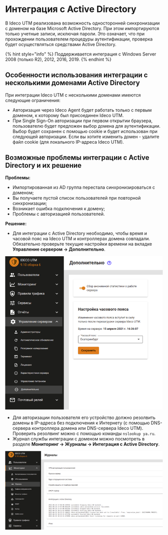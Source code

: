 # Интеграция с Active Directory

В Ideco UTM реализована возможность односторонней синхронизации с доменом на базе Microsoft Active Directory. При этом импортируются только учетные записи, исключая пароли. Это означает, что при прохождении пользователем процедуры аутентификации, проверка будет осуществляться средствами Active Directory.

{% hint style="info" %}
Поддерживается интеграция с Windows Server 2008 \(только R2\), 2012, 2016, 2019. 
{% endhint %}

## Особенности использования интеграции с несколькими доменами Active Directory

При интеграции Ideco UTM с несколькими доменами имеются следующие ограничения:

* Авторизация через Ideco Agent будет работать только с первым доменом, к которому был присоединен Ideco UTM.
* При Single Sign-On авторизации при первом открытии браузера, пользователю будет предложен выбор домена для аутентификации. Выбор будет сохранен с помощью cookie и будет использован при следующей авторизации. Если вы хотите изменить домен - удалите файл cookie \(для локального IP-адреса Ideco UTM\).

## Возможные проблемы интеграции с Active Directory и их решение

**Проблемы:**

* Импортированная из AD группа перестала синхронизироваться с доменом; 
* Вы получаете пустой список пользователей при повторной синхронизации; 
* Возникает ошибка подключения к домену; 
* Проблемы с авторизацией пользователей. 

**Решение:**

* Для интеграции с Active Directory необходимо, чтобы время и часовой пояс на Ideco UTM и контроллерах домена совпадали. Обязательно проверьте текущие настройки времени на вкладке **Управление сервером -&gt; Дополнительно**.

![](../../../.gitbook/assets/showtime.png)

* Для авторизации пользователя его устройство должно резолвить домены в IP-адреса без подключения к Интернету \(с помощью DNS-сервера контроллера домена или DNS-сервера Ideco UTM\). Проверить резолвинг можно с помощью команды `nslookup ya.ru`.
* Журнал службы интеграции с доменом можно посмотреть в разделе **Мониторинг -&gt; Журналы -&gt; Интеграция с Active Directory**.

![](../../../.gitbook/assets/integration-ad.png)

